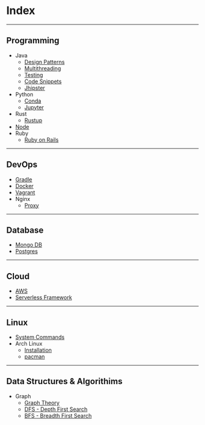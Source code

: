 # Index

---

## Programming
- Java
  - [Design Patterns][java-design-patterns]
  - [Multithreading][java-multithreading]
  - [Testing][java-testing]
  - [Code Snippets][java-code-snippets]
  - [Jhipster][jhipster]
- Python
  - [Conda][conda]
  - [Jupyter][jupyter]
- Rust
  - [Rustup][rustup]
- [Node][node]
- Ruby
  - [Ruby on Rails][ruby-on-rails]

---

## DevOps
- [Gradle][gradle]
- [Docker][docker]
- [Vagrant][vagrant]
- Nginx
  - [Proxy][nginx-proxy]

---

## Database
- [Mongo DB][mongo]
- [Postgres][postgres]


---

## Cloud
- [AWS][aws]
- [Serverless Framework][serverless]

---

## Linux
- [System Commands][linux-system-commands]
- Arch Linux
  - [Installation][arch-linux-installation]
  - [pacman][pacman]

---

## Data Structures & Algorithims
- Graph
  - [Graph Theory][graph-theory]
  - [DFS - Depth First Search][dfs]
  - [BFS - Breadth First Search][bfs]



[home]: /dev-guide

[java-design-patterns]: /dev-guide/guides/programming/java/java-design-patterns
[java-multithreading]: /dev-guide/guides/programming/java/java-multithreading
[java-testing]: /dev-guide/guides/programming/java/java-testing
[java-code-snippets]: /dev-guide/guides/programming/java/java-code-snippets
[jhipster]: /dev-guide/guides/programming/java/jhipster


[conda]: /dev-guide/guides/programming/python/conda
[jupyter]: /dev-guide/guides/programming/python/jupyter

[rustup]: /dev-guide/guides/programming/rust/rustup

[node]: /dev-guide/guides/programming/node/node
[ruby-on-rails]: /dev-guide/guides/programming/ruby/ruby-on-rails


[gradle]: /dev-guide/guides/devops/gradle/gradle
[docker]: /dev-guide/guides/devops/docker/docker
[vagrant]: /dev-guide/guides/devops/vagrant/vagrant
[nginx-proxy]: /dev-guide/guides/devops/nginx/nginx-proxy


[mongo]: /dev-guide/guides/database/mongo/mongo
[postgres]: /dev-guide/guides/database/postgres/postgres


[aws]: /dev-guide/guides/cloud/aws/aws
[serverless]: /dev-guide/guides/cloud/serverless


[linux-system-commands]: /dev-guide/guides/linux/system/system-commands
[arch-linux-installation]: /dev-guide/guides/linux/arch/arch-linux-installation
[pacman]: /dev-guide/guides/linux/arch/linux/pacman


[graph-theory]: /dev-guide/guides/ds-algo/graph/graph-theory
[dfs]: /dev-guide/guides/ds-algo/graph/dfs
[bfs]: /dev-guide/guides/ds-algo/graph/bfs
